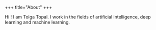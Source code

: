 +++
title="About"
+++


Hi !
I am Tolga Topal. I work in the fields of artificial intelligence, deep learning and machine learning.

